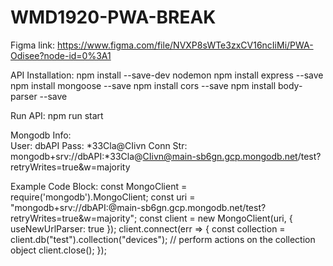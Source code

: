 # WMD1920-PWA-BREAK

Figma link: https://www.figma.com/file/NVXP8sWTe3zxCV16ncIiMi/PWA-Odisee?node-id=0%3A1

API Installation:
  npm install --save-dev nodemon
  npm install express --save
  npm install mongoose --save
  npm install cors --save
  npm install body-parser --save
  
Run API:
  npm run start

Mongodb Info:   
  User: dbAPI
  Pass: *33Cla@CIivn
  Conn Str: mongodb+srv://dbAPI:*33Cla@CIivn@main-sb6gn.gcp.mongodb.net/test?retryWrites=true&w=majority
  
  Example Code Block:
  const MongoClient = require('mongodb').MongoClient;
  const uri = "mongodb+srv://dbAPI:<password>@main-sb6gn.gcp.mongodb.net/test?retryWrites=true&w=majority";
  const client = new MongoClient(uri, { useNewUrlParser: true });
  client.connect(err => {
    const collection = client.db("test").collection("devices");
    // perform actions on the collection object
    client.close();
  });
